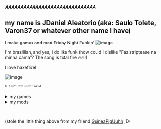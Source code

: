 𝑨𝑨𝑨𝑨𝑨𝑨𝑨𝑨𝑨𝑨𝑨𝑨𝑨𝑨𝑨𝑨𝑨𝑨𝑨𝑨𝑨𝑨𝑨𝑨𝑨𝑨𝑨𝑨𝑨𝑨

## my name is JDaniel Aleatorio (aka: Saulo Tolete, Varon37 or whatever other name I have)

I make games and mod Friday Night Funkin'
![image](https://github.com/user-attachments/assets/5330d801-322b-4c3a-a215-43f6641863b9)

I'm brazillian, and yes, I do like funk (how could I dislike "Faz striptease na minha cama"? The song is total fire 🔥🔥!)

I love haxeflixel

![image](https://github.com/user-attachments/assets/d3dc99e6-ecfc-44f9-a325-3db93d93fd72) 

⁽ᴵ ᵈᵒⁿ'ᵗ ˡⁱᵏᵉ ᵃⁿⁱᵐᵉ ᴮᵀᵂ⁾

<details>
  <summary>my games</summary>
  
  |  [simulador de FUMAR!](https://github.com/JDanielRandomizer/simulador-de-FUMAR)
    ‎ 
</details>

<details>
  <summary>my mods</summary>
          
  |  [(OLD!!) V.S. Joaquim](https://github.com/JDanielRandomizer/V.S-Joaquim)
  
  
</details>

               
‎ 

(stole the little thing above from my friend [GuineaPigUuhh](https://github.com/GuineaPigUuhh) ;D)
